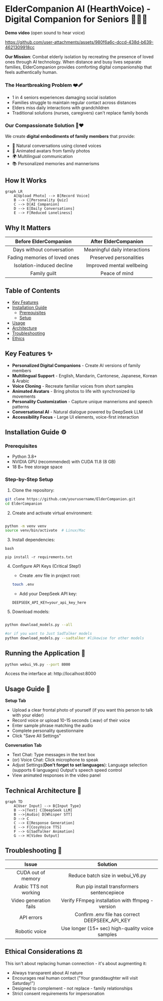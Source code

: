 # ElderCompanion AI (HearthVoice) - Digital Companion for Seniors 👵👴💬
**Demo video** (open sound to hear voice)

https://github.com/user-attachments/assets/980f6a6c-dccd-438d-b639-4621309918cc

**Our Mission**: Combat elderly isolation by recreating the presence of loved ones through AI technology. When distance and busy lives separate families, ElderCompanion provides comforting digital companionship that feels authentically human.

### The Heartbreaking Problem ❤️‍🩹
- 1 in 4 seniors experiences damaging social isolation
- Families struggle to maintain regular contact across distances
- Elders miss daily interactions with grandchildren
- Traditional solutions (nurses, caregivers) can't replace family bonds

### Our Compassionate Solution 🤖❤️
We create **digital embodiments of family members** that provide:
- 💬 Natural conversations using cloned voices
- 👤 Animated avatars from family photos
- 🌍 Multilingual communication
- 📚 Personalized memories and mannerisms


## How It Works
```mermaid
graph LR
    A[Upload Photo] --> B[Record Voice]
    B --> C[Personality Quiz]
    C --> D[AI Companion]
    D --> E[Daily Conversations]
    E --> F[Reduced Loneliness]
```
## Why It Matters

|                                       Before ElderCompanion                                       |               After ElderCompanion              |             
|:-------------------------------------------------------------------------------------------------:|:-----------------------------------------------:|
| Days without conversation                                                                         | Meaningful daily interactions                   |                  
| Fading memories of loved ones                                                                     | Preserved personalities                         |            
| Isolation-induced decline                                                                         | Improved mental wellbeing                       |                       
| Family guilt                                                                                      | Peace of mind                                   |    

## Table of Contents
- [Key Features](#key-features-)
- [Installation Guide](#installation-guide-)
  - [Prerequisites](#prerequisites)
  - [Setup](#step-by-step-setup)
- [Usage](#usage-guide-)
- [Architecture](#technical-architecture-)
- [Troubleshooting](#troubleshooting-)
- [Ethics](#ethical-considerations-)

## Key Features ✨
- **Personalized Digital Companions** - Create AI versions of family members
- **Multilingual Support** - English, Mandarin, Cantonese, Japanese, Korean & Arabic
- **Voice Cloning** - Recreate familiar voices from short samples
- **Animated Avatars** - Bring photos to life with synchronized lip movements
- **Personality Customization** - Capture unique mannerisms and speech patterns
- **Conversational AI** - Natural dialogue powered by DeepSeek LLM
- **Accessibility Focus** - Large UI elements, voice-first interaction

## Installation Guide ⚙️

### Prerequisites
- Python 3.8+
- NVIDIA GPU (recommended) with CUDA 11.8 (8 GB)
- 18 B+ free storage space

### Step-by-Step Setup
1. Clone the repository:
```bash
git clone https://github.com/yourusername/ElderCompanion.git
cd ElderCompanion

```
2. Create and activate virtual environment:

```bash

python -m venv venv
source venv/bin/activate  # Linux/Mac
```

3. Install dependencies:
```
bash

pip install -r requirements.txt
```
4. Configure API Keys (Critical Step!)
    - Create .env file in project root:
    ```bash
    touch .env
    ```
    - Add your DeepSeek API key:
    ```env
    DEEPSEEK_API_KEY=your_api_key_here
    ```
    
5. Download models:

```bash

python download_models.py --all

#or if you want to Just SadTalker models
python download_models.py --sadtalker #likewise for other models

```

## Running the Application 🚀
```bash
python webui_V6.py --port 8000
```

Access the interface at: http://localhost:8000

## Usage Guide 📖
**Setup Tab** 
- Upload a clear frontal photo of yourself (if you want this person to talk with your elder)
- Record voice or upload 10-15 seconds (.wav) of their voice
- Enter sample phrase matching the audio
- Complete personality questionnaire
- Click "Save All Settings"

**Conversation Tab**
- Text Chat: Type messages in the text box
- (or) Voice Chat: Click microphone to speak
- Adjust Settings(**Don't forget to set languages**):
    Language selection (supports 6 languages)
    Output's speech speed control
- View animated responses in the video panel
## Technical Architecture 🧠
```mermaid
graph TD
    A[User Input] --> B{Input Type}
    B -->|Text| C[DeepSeek LLM]
    B -->|Audio| D[Whisper STT]
    D --> C
    C --> E[Response Generation]
    E --> F[CosyVoice TTS]
    F --> G[SadTalker Animation]
    G --> H[Video Output]
```

## Troubleshooting 🔧
|                                               Issue                                               |                     Solution                    |
|:-------------------------------------------------------------------------------------------------:|:-----------------------------------------------:|
| CUDA out of memory                                                                                | Reduce batch size in webui_V6.py                |                      
| Arabic TTS not working                                                                            | Run pip install transformers sentencepiece      |                        
| Video generation fails                                                                            | Verify FFmpeg installation with ffmpeg -version |                       
| API errors                                                                                        | Confirm .env file has correct DEEPSEEK_API_KEY  |                       
| Robotic voice                                                                                     | Use longer (15+ sec) high-quality voice samples |     

## Ethical Considerations ⚖️
This isn't about replacing human connection - it's about augmenting it:
- Always transparent about AI nature
- Encourages real human contact ("Your granddaughter will visit Saturday!")
- Designed to complement - not replace - family relationships
- Strict consent requirements for impersonation
